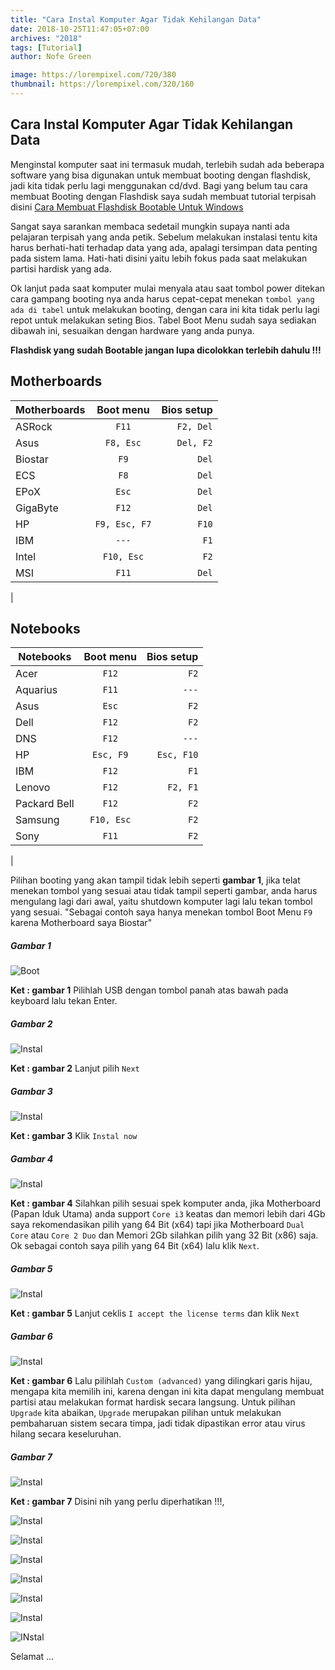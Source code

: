 ```yaml
---
title: "Cara Instal Komputer Agar Tidak Kehilangan Data"
date: 2018-10-25T11:47:05+07:00
archives: "2018"
tags: [Tutorial]
author: Nofe Green

image: https://lorempixel.com/720/380
thumbnail: https://lorempixel.com/320/160
---
```

## Cara Instal Komputer Agar Tidak Kehilangan Data
Menginstal komputer saat ini termasuk mudah, terlebih sudah ada beberapa software yang bisa digunakan untuk membuat booting dengan flashdisk, jadi kita tidak perlu lagi menggunakan cd/dvd. Bagi yang belum tau cara membuat Booting dengan Flashdisk saya sudah membuat tutorial terpisah disini [Cara Membuat Flashdisk Bootable Untuk Windows](https://nofegreen.github.io/2018/cara-membuat-flashdisk-bootable-untuk-windows/)

Sangat saya sarankan membaca sedetail mungkin supaya nanti ada pelajaran terpisah yang anda petik. Sebelum melakukan instalasi tentu kita harus berhati-hati terhadap data yang ada, apalagi tersimpan data penting pada sistem lama. Hati-hati disini yaitu lebih fokus pada saat melakukan partisi hardisk yang ada. 

Ok lanjut pada saat komputer mulai menyala atau saat tombol power ditekan cara gampang booting nya anda harus cepat-cepat menekan `tombol yang ada di tabel` untuk melakukan booting, dengan cara ini kita tidak perlu lagi repot untuk melakukan seting Bios. Tabel Boot Menu sudah saya sediakan dibawah ini, sesuaikan dengan hardware yang anda punya.

<b>Flashdisk yang sudah Bootable jangan lupa dicolokkan terlebih dahulu !!!</b>

## Motherboards

| Motherboards | Boot menu     | Bios setup   |
|--------------|:-------------:|-------------:|
| ASRock       | `F11`         | `F2, Del`    |
| Asus         | `F8, Esc`     | `Del, F2`    |
| Biostar      | `F9`          | `Del`        |
| ECS          | `F8`          | `Del`        |
| EPoX         | `Esc`         | `Del`        |
| GigaByte     | `F12`         | `Del`        |
| HP           | `F9, Esc, F7` | `F10`        |
| IBM          | `---`         | `F1`         |
| Intel        | `F10, Esc`    | `F2`         |
| MSI          | `F11`         | `Del`        |
|

## Notebooks

| Notebooks    | Boot menu     | Bios setup   |
|--------------|:-------------:|-------------:|
| Acer         | `F12`         | `F2`         |
| Aquarius     | `F11`         | `---`        |
| Asus         | `Esc`         | `F2`         |
| Dell         | `F12`         | `F2`         |
| DNS          | `F12`         | `---`        |
| HP           | `Esc, F9`     | `Esc, F10`   |
| IBM          | `F12`         | `F1`         |
| Lenovo       | `F12`         | `F2, F1`     |
| Packard Bell | `F12`         | `F2`         |
| Samsung      | `F10, Esc`    | `F2`         |
| Sony         | `F11`         | `F2`         |
|

Pilihan booting yang akan tampil tidak lebih seperti <b>gambar 1</b>, jika telat menekan tombol yang sesuai atau tidak tampil seperti gambar, anda harus mengulang lagi dari awal, yaitu shutdown komputer lagi lalu tekan tombol yang sesuai. "Sebagai contoh saya hanya menekan tombol Boot Menu `F9` karena Motherboard saya Biostar"

<h5>Gambar 1</h5>

![Boot](/img/img_artikel_install/boot_menu.png)

<b>Ket : gambar 1</b> Pilihlah USB dengan tombol panah atas bawah pada keyboard lalu tekan Enter.

<h5>Gambar 2</h5>

![Instal](/img/img_artikel_install/w1.png)

<b>Ket : gambar 2</b> Lanjut pilih `Next`

<h5>Gambar 3</h5>

![Instal](/img/img_artikel_install/w2.png)

<b>Ket : gambar 3</b> Klik `Instal now`

<h5>Gambar 4</h5>

![Instal](/img/img_artikel_install/w3.png)

<b>Ket : gambar 4</b> Silahkan pilih sesuai spek komputer anda, jika Motherboard (Papan Iduk Utama) anda support `Core i3` keatas dan memori lebih dari 4Gb saya rekomendasikan pilih yang 64 Bit (x64) tapi jika Motherboard `Dual Core` atau `Core 2 Duo` dan Memori 2Gb silahkan pilih yang 32 Bit (x86) saja. Ok sebagai contoh saya pilih yang 64 Bit (x64) lalu klik `Next`.

<h5>Gambar 5</h5>

![Instal](/img/img_artikel_install/w4.png)

<b>Ket : gambar 5</b> Lanjut ceklis `I accept the license terms` dan klik `Next`

<h5>Gambar 6</h5>

![Instal](/img/img_artikel_install/w5.png)

<b>Ket : gambar 6</b> Lalu pilihlah `Custom (advanced)` yang dilingkari garis hijau, mengapa kita memilih ini, karena dengan ini kita dapat mengulang membuat partisi atau melakukan format hardisk secara langsung. Untuk pilihan `Upgrade` kita abaikan, `Upgrade` merupakan pilihan untuk melakukan pembaharuan sistem secara timpa, jadi tidak dipastikan error atau virus hilang secara keseluruhan.

<h5>Gambar 7</h5>

![Instal](/img/img_artikel_install/w6.png)

<b>Ket : gambar 7</b> Disini nih yang perlu diperhatikan !!!, 

![Instal](/img/img_artikel_install/w7.png)

![Instal](/img/img_artikel_install/w8.png)

![Instal](/img/img_artikel_install/w9.png)

![Instal](/img/img_artikel_install/w10.png)

![Instal](/img/img_artikel_install/w11.png)

![Instal](/img/img_artikel_install/w12.png)

![INstal](/img/img_artikel_install/w13.png)

Selamat ...
